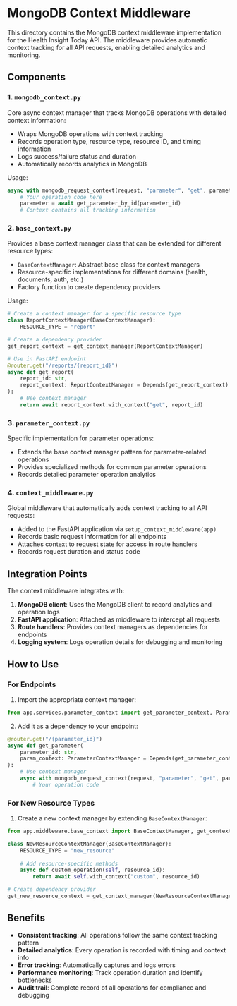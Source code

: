 # MongoDB Context Middleware

This directory contains the MongoDB context middleware implementation for the Health Insight Today API. The middleware provides automatic context tracking for all API requests, enabling detailed analytics and monitoring.

## Components

### 1. `mongodb_context.py`

Core async context manager that tracks MongoDB operations with detailed context information:

- Wraps MongoDB operations with context tracking
- Records operation type, resource type, resource ID, and timing information
- Logs success/failure status and duration
- Automatically records analytics in MongoDB

Usage:
```python
async with mongodb_request_context(request, "parameter", "get", parameter_id) as context:
    # Your operation code here
    parameter = await get_parameter_by_id(parameter_id)
    # Context contains all tracking information
```

### 2. `base_context.py`

Provides a base context manager class that can be extended for different resource types:

- `BaseContextManager`: Abstract base class for context managers
- Resource-specific implementations for different domains (health, documents, auth, etc.)
- Factory function to create dependency providers

Usage:
```python
# Create a context manager for a specific resource type
class ReportContextManager(BaseContextManager):
    RESOURCE_TYPE = "report"

# Create a dependency provider
get_report_context = get_context_manager(ReportContextManager)

# Use in FastAPI endpoint
@router.get("/reports/{report_id}")
async def get_report(
    report_id: str,
    report_context: ReportContextManager = Depends(get_report_context)
):
    # Use context manager
    return await report_context.with_context("get", report_id)
```

### 3. `parameter_context.py`

Specific implementation for parameter operations:

- Extends the base context manager pattern for parameter-related operations
- Provides specialized methods for common parameter operations
- Records detailed parameter operation analytics

### 4. `context_middleware.py`

Global middleware that automatically adds context tracking to all API requests:

- Added to the FastAPI application via `setup_context_middleware(app)`
- Records basic request information for all endpoints
- Attaches context to request state for access in route handlers
- Records request duration and status code

## Integration Points

The context middleware integrates with:

1. **MongoDB client**: Uses the MongoDB client to record analytics and operation logs
2. **FastAPI application**: Attached as middleware to intercept all requests
3. **Route handlers**: Provides context managers as dependencies for endpoints
4. **Logging system**: Logs operation details for debugging and monitoring

## How to Use

### For Endpoints

1. Import the appropriate context manager:
```python
from app.services.parameter_context import get_parameter_context, ParameterContextManager
```

2. Add it as a dependency to your endpoint:
```python
@router.get("/{parameter_id}")
async def get_parameter(
    parameter_id: str,
    param_context: ParameterContextManager = Depends(get_parameter_context)
):
    # Use context manager
    async with mongodb_request_context(request, "parameter", "get", parameter_id) as context:
        # Your operation code
```

### For New Resource Types

1. Create a new context manager by extending `BaseContextManager`:
```python
from app.middleware.base_context import BaseContextManager, get_context_manager

class NewResourceContextManager(BaseContextManager):
    RESOURCE_TYPE = "new_resource"
    
    # Add resource-specific methods
    async def custom_operation(self, resource_id):
        return await self.with_context("custom", resource_id)

# Create dependency provider
get_new_resource_context = get_context_manager(NewResourceContextManager)
```

## Benefits

- **Consistent tracking**: All operations follow the same context tracking pattern
- **Detailed analytics**: Every operation is recorded with timing and context info
- **Error tracking**: Automatically captures and logs errors
- **Performance monitoring**: Track operation duration and identify bottlenecks
- **Audit trail**: Complete record of all operations for compliance and debugging 